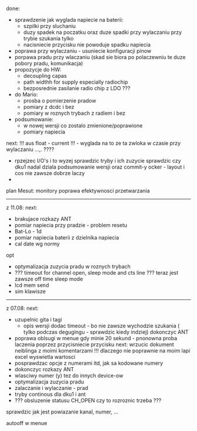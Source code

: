 done:
- sprawdzenie jak wyglada napiecie na baterii:
	- szpilki przy sluchaniu
	- duzy spadek na poczatku oraz duze spadki przy wylaczaniu przy trybie szukania tylko
	- nacisniecie przycisku nie powoduje spadku napiecia
- poprawa przy wylaczaniu - usuniecie konfiguracji pinow 
- porpawa pradu przy wlaczaniu (skad sie biora po polaczewniu te duze pobory pradu, komunikacja)
- propozycje do HW:
	- decoupling capas
	- path widthh for supply especially radiochip 
	- bezposrednie zasilanie radio chip z LDO ???
- do Mario:
	- prosba o pomierzenie pradow
	- pomiary z dcdc i bez
	- pomiary w roznych trybach z radiem i bez
- podsumowanie:
	- w nowej wersji co zostalo zmienione/poprawione
	- pomiary napiecia

next:
!!! aus float - current !!! - wyglada na to ze ta zwloka w czasie przy wylaczaniu ...,. ????
- rpzejzec I/O's  i to wyzej
sprawdzic tryby i ich zuzycie
sprawdzic czy dku1 nadal dziala
podsumowanie wersji oraz commit-y
ocker - layout i cos nie zawsze dobrze laczy
- 
plan Mesut: monitory
poprawa efektywnosci przetwarzania


---
z 11.08:
next:
- brakujace rozkazy ANT
- pomiar napiecia przy pradzie - problem resetu
- Bat-Lo - 1d
- pomiar napiecia baterii z dzielnika napiecia
- cal date wg normy

opt
- optymalizacja zuzycia pradu w roznych trybach
- ??? timeout for channel open, sleep mode and cts line ??? teraz jest zawsze off time sleep mode
- lcd mem send
- sim klawisze
---
z 07.08:
next:
- uzupelnic gita i tagi
	- opis wersji
dodac timeout - bo nie zawsze wychodzie szukania ( tylko podczas degugingu - sprawdzic kiedy indziej)
dokonczyc ANT
- poprawa oblsugi w menue gdy  minie 20 sekund - pnonowna proba laczenia poprzez przycisniecie przycisku
next:
wrzucic dokument neiblinga z moimi komentarzami
!!! dlaczego nie poprawnie na moim lapi excel wyswietla wartosci
- posprawdzac opcje z numerami itd, jak sa kodowane numery
- dokonczyc rozkazy ANT
- wlasciwy numer (y) tez do innych device-ow
- optymalizacja zuzycia pradu
- zalaczanie i wylaczanie - prad
- tryby continous dla dku1 i ant
-  ??? obsluzenie statusu CH_OPEN czy to rozroznic trzeba ???

sprawdzic jak jest powiazanie kanal, numer, ...

 autooff w menue
